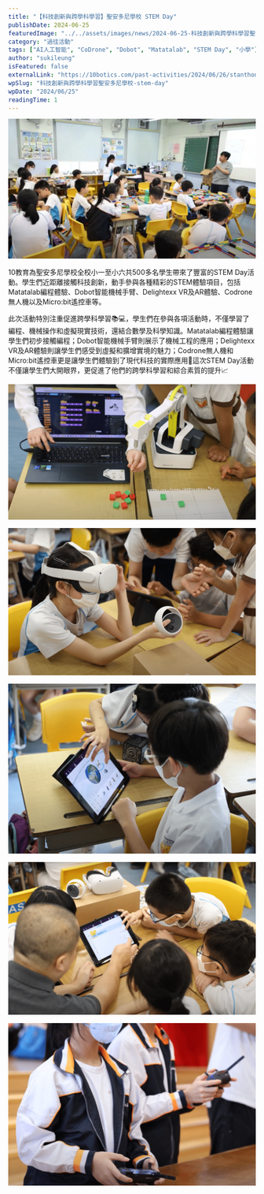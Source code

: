 ```yaml
---
title: "【科技創新與跨學科學習】聖安多尼學校 STEM Day"
publishDate: 2024-06-25
featuredImage: "../../assets/images/news/2024-06-25-科技創新與跨學科學習聖安多尼學校-stem-day/image1.png"
category: "過往活動"
tags: ["AI人工智能", "CoDrone", "Dobot", "Matatalab", "STEM Day", "小學"]
author: "sukileung"
isFeatured: false
externalLink: "https://10botics.com/past-activities/2024/06/26/stanthonys-stem-day/"
wpSlug: "科技創新與跨學科學習聖安多尼學校-stem-day"
wpDate: "2024/06/25"
readingTime: 1
---
```


![](../../assets/images/news/2024-06-25-科技創新與跨學科學習聖安多尼學校-stem-day/image2.png)

10教育為聖安多尼學校全校小一至小六共500多名學生帶來了豐富的STEM Day活動。學生們近距離接觸科技創新，動手參與各種精彩的STEM體驗項目，包括Matatalab編程體驗、Dobot智能機械手臂、Delightexx VR及AR體驗、Codrone無人機以及Micro:bit遙控車等。

此次活動特別注重促進跨學科學習📚💻，學生們在參與各項活動時，不僅學習了編程、機械操作和虛擬現實技術，還結合數學及科學知識。Matatalab編程體驗讓學生們初步接觸編程；Dobot智能機械手臂則展示了機械工程的應用；Delightexx VR及AR體驗則讓學生們感受到虛擬和擴增實境的魅力；Codrone無人機和Micro:bit遙控車更是讓學生們體驗到了現代科技的實際應用🔧這次STEM Day活動不僅讓學生們大開眼界，更促進了他們的跨學科學習和綜合素質的提升📈

![](../../assets/images/news/2024-06-25-科技創新與跨學科學習聖安多尼學校-stem-day/image3.png)

![](../../assets/images/news/2024-06-25-科技創新與跨學科學習聖安多尼學校-stem-day/image4.png)

![](../../assets/images/news/2024-06-25-科技創新與跨學科學習聖安多尼學校-stem-day/image5.png)

![](../../assets/images/news/2024-06-25-科技創新與跨學科學習聖安多尼學校-stem-day/image6.png)

![](../../assets/images/news/2024-06-25-科技創新與跨學科學習聖安多尼學校-stem-day/image7.png)

###